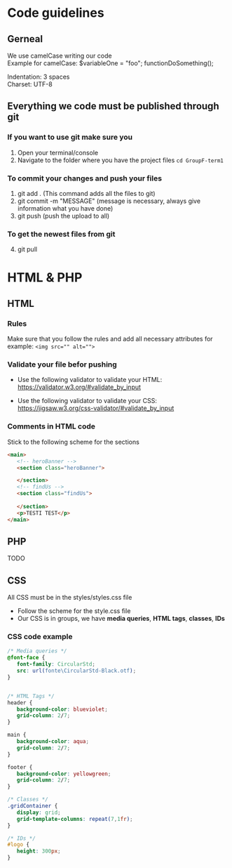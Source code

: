 # Code guidelines

## Gerneal 

We use camelCase writing our code<br>
Example for camelCase: $variableOne = "foo"; functionDoSomething();

Indentation: 3 spaces<br>
Charset: UTF-8

## Everything we code must be published through git

### If you want to use git make sure you
1. Open your terminal/console 
2. Navigate to the folder where you have the project files ```cd GroupF-term1```
### To commit your changes and push your files
1. git add . (This command adds all the files to git)
2. git commit -m "MESSAGE" (message is necessary, always give information what you have done)
3. git push (push the upload to all)
### To get the newest files from git
4. git pull

# HTML & PHP

## HTML

### Rules
Make sure that you follow the rules and add all necessary attributes 
for example:
```<img src="" alt="">```

### Validate your file befor pushing

* Use the following validator to validate your HTML: https://validator.w3.org/#validate_by_input

* Use the following validator to validate your CSS:  https://jigsaw.w3.org/css-validator/#validate_by_input

### Comments in HTML code

Stick to the following scheme for the sections

``` HTML
<main>
   <!-- heroBanner --> 
   <section class="heroBanner">

   </section>
   <!-- findUs -->
   <section class="findUs">
      
   </section>
   <p>TESTI TEST</p>
</main>
```
 
## PHP

TODO 

## CSS

All CSS must be in the styles/styles.css file
* Follow the scheme for the style.css file
* Our CSS is in groups, we have **media queries**, **HTML tags**, **classes**, **IDs**

### CSS code example
```CSS
/* Media queries */
@font-face {
   font-family: CircularStd;
   src: url(fonte\CircularStd-Black.otf);
}


/* HTML Tags */
header {
   background-color: blueviolet;
   grid-column: 2/7;
}

main {
   background-color: aqua;
   grid-column: 2/7;
}

footer {
   background-color: yellowgreen;
   grid-column: 2/7;
}

/* Classes */
.gridContainer {
   display: grid;
   grid-template-columns: repeat(7,1fr);
}

/* IDs */
#logo {
   height: 300px;
}
```
